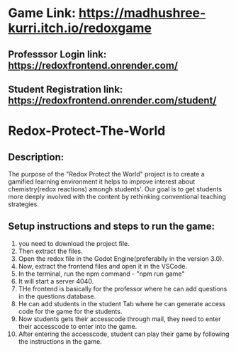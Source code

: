 # Game Link: https://madhushree-kurri.itch.io/redoxgame 

## Professsor Login link: https://redoxfrontend.onrender.com/

## Student Registration link: https://redoxfrontend.onrender.com/student/ 

# Redox-Protect-The-World
## Description:
The purpose of the "Redox Protect the World" project is to create a gamified learning environment it helps to improve interest about chemistry(redox reactions) amongh students'. Our goal is to get students more deeply involved with the content by rethinking conventional teaching strategies.

## Setup instructions and steps to run the game: 
1. you need to download the project file.
2. Then extract the files.
3. Open the redox file in the Godot Engine(preferablly in the version 3.0).
4. Now, extract the frontend files and open it in the VSCode.
5. In the terminal, run the npm command - "npm run game"
6. It will start a server 4040.
7. THe frontend is basically for the professor where he can add questions in the questions database.
8. He can add students in the student Tab where he can generate access code for the game for the students.
9. Now students gets their accesscode through mail, they need to enter their accesscode to enter into the game.
10. After entering the accesscode, student can play their game by following the instructions in the game.
